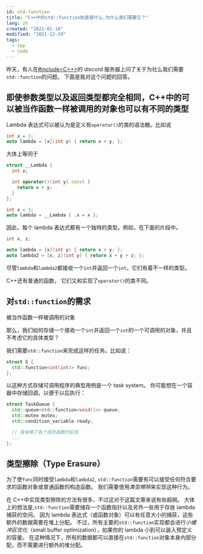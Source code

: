 ```yaml
---
id: std-function
title: "C++中的std::function到底是什么,为什么我们需要它？"
lang: zh
created: "2021-01-18"
modified: "2021-12-19"
tags:
  - cpp
  - code
---
```


昨天，有人在[#include<C++>](https://www.includecpp.org/discord/)的 discord 服务器上问了关于为社么我们需要`std::function`的问题。
下面是我对这个问题的回答。

## 即使参数类型以及返回类型都完全相同，C++中的可以被当作函数一样被调用的对象也可以有不同的类型

Lambda 表达式可以被认为是定义有`operator()`的类的语法糖。比如说

```cpp
int x = 3;
auto lambda = [x](int y) { return x + y; };
```

大体上等同于

```cpp
struct __Lambda {
  int x;

  int operator()(int y) const {
    return x + y;
  }
};

int x = 3;
auto lambda = __Lambda { .x = x };
```

因此，每个 lambda 表达式都有一个独特的类型。例如，在下面的片段中，

```cpp
int x, z;

auto lambda = [x](int y) { return x + y; };
auto lambda2 = [x, z](int y) { return x + y + z; };
```

尽管`lambda`和`lambda2`都接收一个`int`并返回一个`int`，它们有着不一样的类型。

C++还有普通的函数，
它们又和实现了`operator()`的类不同。

## 对`std::function`的需求

被当作函数一样被调用的对象

那么，我们如何存储一个接收一个`int`并返回一个`int`的一个可调用的对象，并且不考虑它的具体类型？

我们需要`std::function`来完成这样的任务。比如说：

```cpp
struct S {
  std::function<int(int)> func;
};
```

以这种方式存储可调用程序的典型用例是一个 task system。
你可能想在一个容器中存储回调，以便于以后执行：

```cpp
struct TaskQueue {
  std::queue<std::function<void()>> queue;
  std::mutex mutex;
  std::condition_variable ready;

  // 我省略了各个成员函数的实现
  ...
};

```

## 类型擦除（Type Erasure）

为了使`func`同时接受`lambda`和`lambda2`,
`std::function`需要有可以接受任何符合要求的函数对象或普通函数的构造函数。
我们需要使用*类型擦除*来实现这种行为。

在 C++中实现类型擦除的方法有很多，不过这对于这篇文章来说有些超纲。
大体上的想法是,`std::function`需要储存一个函数指针以及另外一些用于存放 lambda 捕获的空间。
因为 lambda 表达式（或函数对象）可以有任意大小的捕获，这些额外的数据需要在堆上分配。
不过，所有主要的`std::function`实现都会进行*小缓冲区优化*（small buffer optimization），如果你的 lambda 小到可以装入预定义的容量。
在这种情况下，所有的数据都可以直接在`std::function`对象本身内部分配，而不需要进行额外的堆分配。
